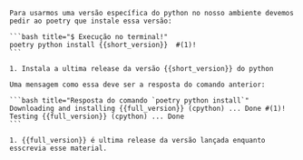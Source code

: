 	Para usarmos uma versão específica do python no nosso ambiente devemos pedir ao poetry que instale essa versão:

	```bash title="$ Execução no terminal!"
	poetry python install {{short_version}}  #(1)!
	```

	1. Instala a ultima release da versão {{short_version}} do python
	
	Uma mensagem como essa deve ser a resposta do comando anterior:
	
	```bash title="Resposta do comando `poetry python install`"
	Downloading and installing {{full_version}} (cpython) ... Done #(1)!
	Testing {{full_version}} (cpython) ... Done
	```
	
	1. {{full_version}} é ultima release da versão lançada enquanto esscrevia esse material.
